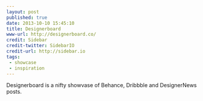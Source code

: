 ```yaml
---
layout: post
published: true
date: 2013-10-10 15:45:10
title: Designerboard
www-url: http://designerboard.co/
credit: Sidebar
credit-twitter: SidebarIO
credit-url: http://sidebar.io
tags: 
 - showcase
 - inspiration
---
```


 Designerboard is a nifty showvase of Behance, Dribbble and DesignerNews posts.